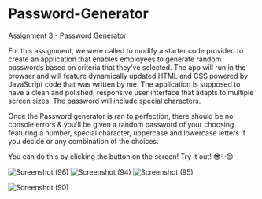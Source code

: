 # Password-Generator
Assignment 3 - Password Generator

For this assignment, we were called to modify a starter code provided to create an application that enables employees to generate random passwords based on criteria that they’ve selected. The app will run in the browser and will feature dynamically updated HTML and CSS powered by JavaScript code that was written by me. The application is supposed to have a clean and polished, responsive user interface that adapts to multiple screen sizes.
The password will include special characters.

Once the Password generator is ran to perfection, there should be no console errors & you'll be given a random password of your choosing featuring a number, special character, uppercase and lowercase letters if you decide or any combination of the choices.

You can do this by clicking the button on the screen! Try it out! 😎✨😊


















![Screenshot (96)](https://user-images.githubusercontent.com/83887301/122800192-a462e400-d290-11eb-8334-287de59dfc0b.png)
![Screenshot (94)](https://user-images.githubusercontent.com/83887301/122800196-a4fb7a80-d290-11eb-81dc-5c0567b0dabf.png)
![Screenshot (95)](https://user-images.githubusercontent.com/83887301/122800197-a4fb7a80-d290-11eb-8f1e-744f2a5ffa77.png)



























![Screenshot (90)](https://user-images.githubusercontent.com/83887301/122782538-cce1e280-d27e-11eb-9484-11fc1a787126.png)
